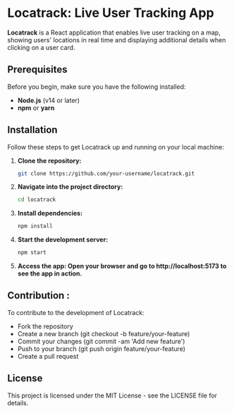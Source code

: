 # Locatrack: Live User Tracking App

**Locatrack** is a React application that enables live user tracking on a map, showing users' locations in real time and displaying additional details when clicking on a user card.

## Prerequisites

Before you begin, make sure you have the following installed:

- **Node.js** (v14 or later)
- **npm** or **yarn**

## Installation

Follow these steps to get Locatrack up and running on your local machine:

1. **Clone the repository:**
   ```bash
   git clone https://github.com/your-username/locatrack.git

1. **Navigate into the project directory:**
   ```bash
   cd locatrack

1. **Install dependencies:**
   ```bash
   npm install

1. **Start the development server:**
   ```bash
   npm start

1. **Access the app: Open your browser and go to http://localhost:5173 to see the app in action.**
   


## Contribution :
To contribute to the development of Locatrack:

- Fork the repository
- Create a new branch (git checkout -b feature/your-feature)
- Commit your changes (git commit -am 'Add new feature')
- Push to your branch (git push origin feature/your-feature)
- Create a pull request

## License
This project is licensed under the MIT License - see the LICENSE file for details.